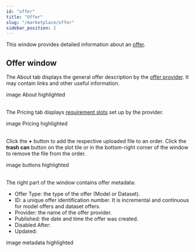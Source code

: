 ```yaml
---
id: "offer"
title: "Offer"
slug: "/marketplace/offer"
sidebar_position: 2
---
```


This window provides detailed information about an [offer](/developers/fundamentals/offers/).

## Offer window

The About tab displays the general offer description by the [offer provider](/developers/fundamentals/offers#providers). It may contain links and other useful information.

image About highlighted
<br/>
<br/>

The Pricing tab displays [requirement slots](/developers/fundamentals/slots) set up by the provider.

image Pricing highlighted
<br/>
<br/>

Click the **+** button to add the respective uploaded file to an order. Click the **trash can** button on the slot tile or in the bottom-right corner of the window to remove the file from the order.

image buttons highlighted
<br/>
<br/>

The right part of the window contains offer metadata:

- Offer Type: the type of the offer (Model or Dataset).
- ID: a unique offer identification number. It is incremental and continuous for model offers and dataset offers.
- Provider: the name of the offer provider.
- Published: the date and time the offer was created.
- Disabled After: 
- Updated: 

image metadata highlighted
<br/>
